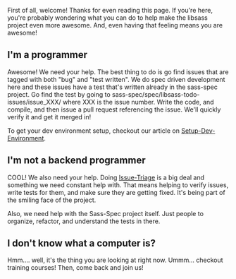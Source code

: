 First of all, welcome! Thanks for even reading this page. If you're here, you're probably wondering what you can do to help make the libsass project even more awesome. And, even having that feeling means you are awesome!

## I'm a programmer

Awesome! We need your help. The best thing to do is go find issues that are tagged with both "bug" and "test written". We do spec driven development here and these issues have a test that's written already in the sass-spec project. Go find the test by going to sass-spec/spec/libsass-todo-issues/issue_XXX/ where XXX is the issue number. Write the code, and compile, and then issue a pull request referencing the issue. We'll quickly verify it and get it merged in!

To get your dev environment setup, checkout our article on [Setup-Dev-Environment](setup-environment.md).

## I'm not a backend programmer

COOL! We also need your help. Doing [Issue-Triage](triage.md) is a big deal and something we need constant help with. That means helping to verify issues, write tests for them, and make sure they are getting fixed. It's being part of the smiling face of the project.

Also, we need help with the Sass-Spec project itself. Just people to organize, refactor, and understand the tests in there.

## I don't know what a computer is?

Hmm.... well, it's the thing you are looking at right now. Ummm... checkout training courses! Then, come back and join us!
